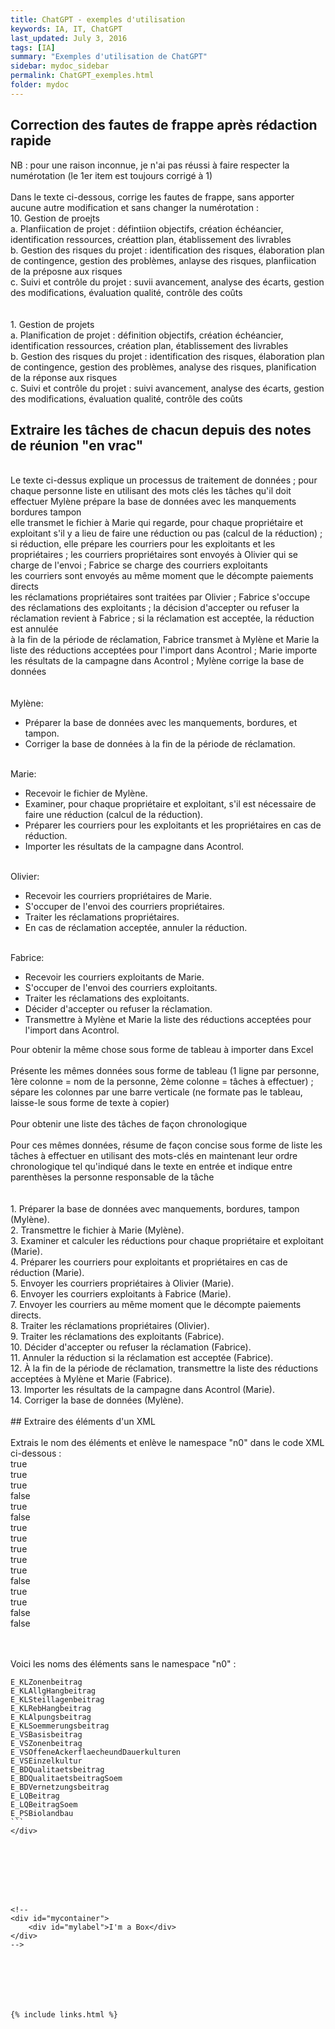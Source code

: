```yaml
---
title: ChatGPT - exemples d'utilisation
keywords: IA, IT, ChatGPT
last_updated: July 3, 2016
tags: [IA]
summary: "Exemples d'utilisation de ChatGPT"
sidebar: mydoc_sidebar
permalink: ChatGPT_exemples.html
folder: mydoc
---
```



## Correction des fautes de frappe après rédaction rapide

<div class="mycomment">NB : pour une raison inconnue, je n'ai pas réussi à faire respecter la numérotation (le 1er item est toujours corrigé à 1)</div>


<div class="chatgptIn"><br>
Dans le texte ci-dessous, corrige les fautes de frappe, sans apporter aucune autre modification et sans changer la numérotation :<br>
10. Gestion de proejts <br>
a. Planfiication de projet : défintiion objectifs, création échéancier, identification ressources, créattion plan, établissement des livrables<br>
b. Gestion des risques du projet : identification des risques, élaboration plan de contingence, gestion des problèmes, anlayse des risques, planfiication de la préposne aux risques<br>
c. Suivi et contrôle du projet : suvii avancement, analyse des écarts, gestion des modifications, évaluation qualité, contrôle des coûts<br>
</div><br><div class="chatgptOut"><br>
1. Gestion de projets<br>
a. Planification de projet : définition objectifs, création échéancier, identification ressources, création plan, établissement des livrables<br>
b. Gestion des risques du projet : identification des risques, élaboration plan de contingence, gestion des problèmes, analyse des risques, planification de la réponse aux risques<br>
c. Suivi et contrôle du projet : suivi avancement, analyse des écarts, gestion des modifications, évaluation qualité, contrôle des coûts<br>
</div>

## Extraire les tâches de chacun depuis des notes de réunion "en vrac"

<div class="chatgptIn"><br>
Le texte ci-dessus explique un processus de traitement de données ; pour chaque personne liste en utilisant des mots clés les tâches qu'il doit effectuer
Mylène prépare la base de données avec les manquements bordures tampon <br>
elle transmet le fichier à Marie qui regarde, pour chaque propriétaire et exploitant s'il y a lieu de faire une réduction ou pas (calcul de la réduction) ; si réduction, elle prépare les courriers pour les exploitants et les propriétaires ; les courriers propriétaires sont envoyés à Olivier qui se charge de l'envoi ; Fabrice se charge des courriers exploitants<br>
les courriers sont envoyés au même moment que le décompte paiements directs<br>
les réclamations propriétaires sont traitées par Olivier ; Fabrice s'occupe des réclamations des exploitants ; la décision d'accepter ou refuser la réclamation revient à Fabrice ; si la réclamation est acceptée, la réduction est annulée<br>
à la fin de la période de réclamation, Fabrice transmet à Mylène et Marie la liste des réductions acceptées pour l'import dans Acontrol ; Marie importe les résultats de la campagne dans Acontrol ; Mylène corrige la base de données
</div>
<br>
<div class="chatgptOut"><br>
Mylène:<br>
<ul>
<li>Préparer la base de données avec les manquements, bordures, et tampon. </li>
<li>Corriger la base de données à la fin de la période de réclamation.</li></ul><br>
Marie: <br>
<ul><li>Recevoir le fichier de Mylène. </li>
<li>Examiner, pour chaque propriétaire et exploitant, s'il est nécessaire de faire une réduction (calcul de la réduction). </li>
<li>Préparer les courriers pour les exploitants et les propriétaires en cas de réduction. </li>
<li>Importer les résultats de la campagne dans Acontrol. </li></ul><br>
Olivier: <br>
<ul><li>Recevoir les courriers propriétaires de Marie. </li>
<li>S'occuper de l'envoi des courriers propriétaires. </li>
<li>Traiter les réclamations propriétaires. </li>
<li>En cas de réclamation acceptée, annuler la réduction. </li></ul><br>
Fabrice: <br>
<ul><li>Recevoir les courriers exploitants de Marie. </li>
<li>S'occuper de l'envoi des courriers exploitants. </li>
<li>Traiter les réclamations des exploitants. </li>
<li>Décider d'accepter ou refuser la réclamation. </li>
<li>Transmettre à Mylène et Marie la liste des réductions acceptées pour l'import dans Acontrol. </li></ul>
</div>
<div class="mycomment">Pour obtenir la même chose sous forme de tableau à importer dans Excel</div>
<div class="chatgptIn"><br>
Présente les mêmes données sous forme de tableau (1 ligne par personne, 1ère colonne = nom de la personne, 2ème colonne = tâches à effectuer) ; sépare les colonnes par une barre verticale (ne formate pas le tableau, laisse-le sous forme de texte à copier) 
</div><br>
<div class="mycomment">Pour obtenir une liste des tâches de façon chronologique</div>
<div class="chatgptIn"><br>
Pour ces mêmes données, résume de façon concise sous forme de liste les tâches à effectuer en utilisant des mots-clés en maintenant leur ordre chronologique tel qu'indiqué dans le texte en entrée et indique entre parenthèses la personne responsable de la tâche
</div><br>
<div class="chatgptOut"><br>
1. Préparer la base de données avec manquements, bordures, tampon (Mylène).<br>
2. Transmettre le fichier à Marie (Mylène). <br>
3. Examiner et calculer les réductions pour chaque propriétaire et exploitant (Marie). <br>
4. Préparer les courriers pour exploitants et propriétaires en cas de réduction (Marie). <br>
5. Envoyer les courriers propriétaires à Olivier (Marie). <br>
6. Envoyer les courriers exploitants à Fabrice (Marie). <br>
7. Envoyer les courriers au même moment que le décompte paiements directs. <br>
8. Traiter les réclamations propriétaires (Olivier). <br>
9. Traiter les réclamations des exploitants (Fabrice). <br>
10. Décider d'accepter ou refuser la réclamation (Fabrice). <br>
11. Annuler la réduction si la réclamation est acceptée (Fabrice). <br>
12. À la fin de la période de réclamation, transmettre la liste des réductions acceptées à Mylène et Marie (Fabrice). <br>
13. Importer les résultats de la campagne dans Acontrol (Marie). <br>
14. Corriger la base de données (Mylène). <br>
</div>

<br>
## Extraire des éléments d'un XML

<div class="chatgptIn"><br>
Extrais le nom des éléments et enlève le namespace "n0" dans le code XML ci-dessous : <br>
<n0:E_KLZonenbeitrag>true</n0:E_KLZonenbeitrag><br>
<n0:E_KLAllgHangbeitrag>true</n0:E_KLAllgHangbeitrag><br>
<n0:E_KLSteillagenbeitrag>true</n0:E_KLSteillagenbeitrag><br>
<n0:E_KLRebHangbeitrag>false</n0:E_KLRebHangbeitrag><br>
<n0:E_KLAlpungsbeitrag>true</n0:E_KLAlpungsbeitrag><br>
<n0:E_KLSoemmerungsbeitrag>false</n0:E_KLSoemmerungsbeitrag><br>
<n0:E_VSBasisbeitrag>true</n0:E_VSBasisbeitrag><br>
<n0:E_VSZonenbeitrag>true</n0:E_VSZonenbeitrag><br>
<n0:E_VSOffeneAckerflaecheundDauerkulturen>true</n0:E_VSOffeneAckerflaecheundDauerkulturen><br>
<n0:E_VSEinzelkultur>true</n0:E_VSEinzelkultur><br>
<n0:E_BDQualitaetsbeitrag>true</n0:E_BDQualitaetsbeitrag><br>
<n0:E_BDQualitaetsbeitragSoem>false</n0:E_BDQualitaetsbeitragSoem><br>
<n0:E_BDVernetzungsbeitrag>true</n0:E_BDVernetzungsbeitrag><br>
<n0:E_LQBeitrag>true</n0:E_LQBeitrag><br>
<n0:E_LQBeitragSoem>false</n0:E_LQBeitragSoem><br>
<n0:E_PSBiolandbau>false</n0:E_PSBiolandbau><br>
    
</div><br>

<div class="chatgptOut"><br>

Voici les noms des éléments sans le namespace "n0" : <br>
````
E_KLZonenbeitrag
E_KLAllgHangbeitrag
E_KLSteillagenbeitrag
E_KLRebHangbeitrag
E_KLAlpungsbeitrag
E_KLSoemmerungsbeitrag
E_VSBasisbeitrag
E_VSZonenbeitrag
E_VSOffeneAckerflaecheundDauerkulturen
E_VSEinzelkultur
E_BDQualitaetsbeitrag
E_BDQualitaetsbeitragSoem
E_BDVernetzungsbeitrag
E_LQBeitrag
E_LQBeitragSoem
E_PSBiolandbau
```
</div>








<!--
<div id="mycontainer">
    <div id="mylabel">I'm a Box</div>
</div>
-->







{% include links.html %}
